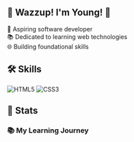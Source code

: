 ## 🚀 Wazzup! I'm Young! 👋

🗿 Aspiring software developer <br>
📚 Dedicated to learning web technologies <br>
🌐 Building foundational skills
 

## 🛠️ Skills

![HTML5](https://img.shields.io/badge/HTML5-E34F26.svg?style=for-the-badge&logo=HTML5&logoColor=white)
![CSS3](https://img.shields.io/badge/CSS3-1572B6.svg?style=for-the-badge&logo=CSS3&logoColor=white)

## 🗿 Stats

### 📚 My Learning Journey
